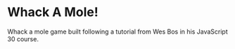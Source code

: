 # Whack A Mole!

Whack a mole game built following a tutorial from Wes Bos in his JavaScript 30 course.
